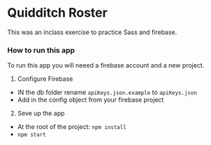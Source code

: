 # Quidditch Roster
This was an inclass exercise to practice Sass and firebase.

### How to run this app
To run this app you will neeed a firebase account and a new project.

1. Configure Firebase
* IN the db folder rename `apiKeys.json.example` to `apiKeys.json`
* Add in the config object from your firebase project
2. Seve up the app
* At the root of the project: `npm install`
* `npm start`
